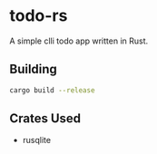 # todo-rs
A simple clli todo app written in Rust.


## Building 
```bash
cargo build --release
```

## Crates Used
- rusqlite
